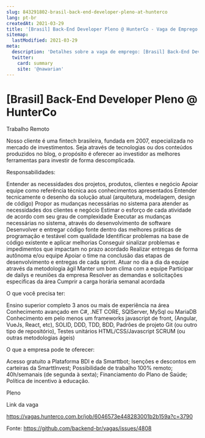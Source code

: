 ```yaml
---
slug: 843291802-brasil-back-end-developer-pleno-at-hunterco
lang: pt-br
createdAt: 2021-03-29
title: '[Brasil] Back-End Developer Pleno @ HunterCo - Vaga de Emprego'
sitemap:
  lastModified: 2021-03-29
meta:
  description: 'Detalhes sobre a vaga de emprego: [Brasil] Back-End Developer Pleno @ HunterCo'
  twitter:
    card: summary
    site: '@nawarian'
---
```


# [Brasil] Back-End Developer Pleno @ HunterCo

Trabalho Remoto

Nosso cliente é uma fintech brasileira, fundada em 2007, especializada no mercado de investimentos. Seja através de tecnologias ou dos conteúdos produzidos no blog, o propósito é oferecer ao investidor as melhores ferramentas para investir de forma descomplicada.


Responsabilidades:

Entender as necessidades dos projetos, produtos, clientes e negócio
Apoiar equipe como referência técnica aos conhecimentos apresentados
Entender tecnicamente o desenho da solução atual (arquitetura, modelagem, design de código)
Propor as mudanças necessárias no sistema para atender as necessidades dos clientes e negócio
Estimar o esforço de cada atividade de acordo com seu grau de complexidade
Executar as mudanças necessárias no sistema, através do desenvolvimento de software
Desenvolver e entregar código fonte dentro das melhores práticas de programação e testável com qualidade
Identificar problemas na base de código existente e aplicar melhorias
Conseguir sinalizar problemas e impedimentos que impactam no prazo acordado
Realizar entregas de forma autônoma e/ou equipe
Apoiar o time na conclusão das etapas de desenvolvimento e entregas de cada sprint.
Atuar no dia a dia da equipe através da metodologia ágil
Manter um bom clima com a equipe
Participar de dailys e reuniões da empresa
Resolver as demandas e solicitações especificas da área
Cumprir a carga horária semanal acordada

O que você precisa ter:

Ensino superior completo
3 anos ou mais de experiência na área
Conhecimento avançado em C#, .NET CORE, SQlServer, MySql ou MariaDB
Conhecimento em pelo menos um frameworks javascript de front, (Angular, VueJs, React, etc),
SOLID, DDD, TDD, BDD,
Padrões de projeto
Git (ou outro tipo de repositório),
Testes unitários
HTML/CSS/Javascript
SCRUM (ou outras metodologias ágeis)

O que a empresa pode te oferecer:

Acesso gratuito a Plataforma BDI e da Smarttbot;
Isenções e descontos em carteiras da SmarttInvest;
Possibilidade de trabalho 100% remoto;
40h/semanais (de segunda à sexta);
Financiamento do Plano de Saúde;
Política de incentivo à educação.

Pleno

Link da vaga

https://vagas.hunterco.com.br/job/6046573e448283001b2b159a?c=3790





Fonte: https://github.com/backend-br/vagas/issues/4808